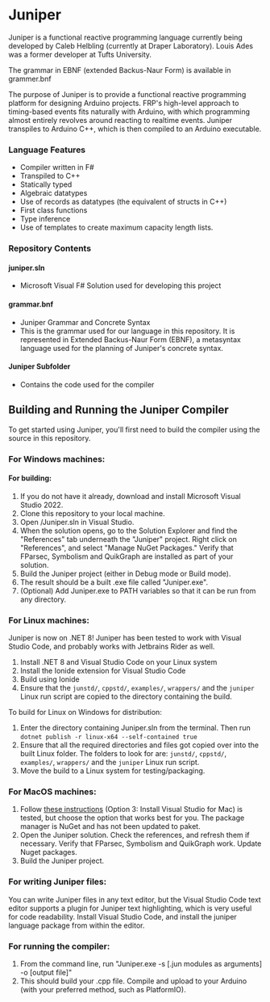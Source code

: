# Juniper

Juniper is a functional reactive programming language currently being developed by Caleb Helbling (currently at Draper Laboratory). Louis Ades was a former developer at Tufts University.

The grammar in EBNF (extended Backus-Naur Form) is available in grammer.bnf

The purpose of Juniper is to provide a functional reactive programming platform for designing Arduino projects. FRP's high-level approach to timing-based events fits naturally with Arduino, with which programming almost entirely revolves around reacting to realtime events. Juniper transpiles to Arduino C++, which is then compiled to an Arduino executable.

### Language Features

- Compiler written in F#
- Transpiled to C++
- Statically typed
- Algebraic datatypes
- Use of records as datatypes (the equivalent of structs in C++)
- First class functions
- Type inference
- Use of templates to create maximum capacity length lists.

### Repository Contents

#### juniper.sln

- Microsoft Visual F# Solution used for developing this project

#### grammar.bnf

- Juniper Grammar and Concrete Syntax
- This is the grammar used for our language in this repository. It is represented in Extended Backus-Naur Form (EBNF), a metasyntax language used for the planning of Juniper's concrete syntax.

#### Juniper Subfolder

- Contains the code used for the compiler

## Building and Running the Juniper Compiler

To get started using Juniper, you'll first need to build the compiler using the source in this repository.

### For Windows machines:

#### For building:

1. If you do not have it already, download and install Microsoft Visual Studio 2022.
2. Clone this repository to your local machine.
3. Open /Juniper.sln in Visual Studio.
4. When the solution opens, go to the Solution Explorer and find the "References" tab underneath the "Juniper" project. Right click on "References", and select "Manage NuGet Packages." Verify that FParsec, Symbolism and QuikGraph are installed as part of your solution.
5. Build the Juniper project (either in Debug mode or Build mode).
6. The result should be a built .exe file called "Juniper.exe".
7. (Optional) Add Juniper.exe to PATH variables so that it can be run from any directory.

### For Linux machines:

Juniper is now on .NET 8! Juniper has been tested to work with Visual Studio Code, and probably works with Jetbrains Rider as well.

1. Install .NET 8 and Visual Studio Code on your Linux system
2. Install the Ionide extension for Visual Studio Code
3. Build using Ionide
4. Ensure that the `junstd/`, `cppstd/`, `examples/`, `wrappers/` and the `juniper` Linux run script are copied to the directory containing the build.

To build for Linux on Windows for distribution:

1. Enter the directory containing Juniper.sln from the terminal. Then run `dotnet publish -r linux-x64 --self-contained true`
2. Ensure that all the required directories and files got copied over into the built Linux folder. The folders to look for are: `junstd/`, `cppstd/`, `examples/`, `wrappers/` and the `juniper` Linux run script.
3. Move the build to a Linux system for testing/packaging.

### For MacOS machines:

1. Follow [these instructions](http://fsharp.org/use/mac/) (Option 3: Install Visual Studio for Mac) is tested, but choose the option that works best for you. The package manager is NuGet and has not been updated to paket.
2. Open the Juniper solution. Check the references, and refresh them if necessary. Verify that FParsec, Symbolism and QuikGraph work. Update Nuget packages.
3. Build the Juniper project.

### For writing Juniper files:

You can write Juniper files in any text editor, but the Visual Studio Code text editor supports a plugin for Juniper text highlighting, which is very useful for code readability. Install Visual Studio Code, and install the juniper language package from within the editor.

### For running the compiler:

1. From the command line, run "Juniper.exe -s [.jun modules as arguments] -o [output file]"
2. This should build your .cpp file. Compile and upload to your Arduino (with your preferred method, such as PlatformIO).


